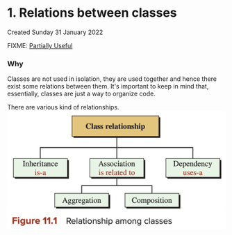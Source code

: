 # 1. Relations between classes

Created Sunday 31 January 2022

FIXME: [Partially Useful](https://www.interviewbit.com/oops-interview-questions/#object-oriented-programming)

### Why

Classes are not used in isolation, they are used together and hence there exist some relations between them.
It's important to keep in mind that, essentially, classes are just a way to organize code.

There are various kind of relationships.
![](/assets/1._Relations_between_classes-image-1.png)
